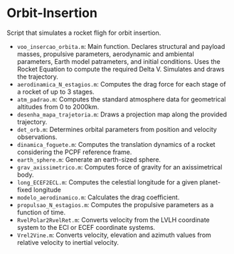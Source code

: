 # Orbit-Insertion

Script that simulates a rocket fligh for orbit insertion.

* ```voo_insercao_orbita.m```: Main function. Declares structural and payload masses, propulsive parameters, aerodynamic and ambiental parameters, Earth model patrameters, and initial conditions. Uses the Rocket Equation to compute the required Delta V. Simulates and draws the trajectory.
* ```aerodinamica_N_estagios.m```: Computes the drag force for each stage of a rocket of up to 3 stages.
* ```atm_padrao.m```: Computes the standard atmosphere data for geometrical altitudes from 0 to 2000km.
* ```desenha_mapa_trajetoria.m```: Draws a projection map along the provided trajectory.
* ```det_orb.m```: Determines orbital parameters from position and velocity observations.
* ```dinamica_foguete.m```: Computes the translation dynamics of a rocket considering the PCPF reference frame.
* ```earth_sphere.m```: Generate an earth-sized sphere.
* ```grav_axissimetrico.m```: Computes force of gravity for an axissimetrical body.
* ```long_ECEF2ECL.m```: Computes the celestial longitude for a given planet-fixed longitude
* ```modelo_aerodinamico.m```: Calculates the drag coefficient.
* ```propulsao_N_estagios.m```: Computes the propulsive parameters as a function of time.
* ```RvelPolar2RvelRet.m```: Converts velocity from the LVLH coordinate system to the ECI or ECEF coordinate systems.
* ```Vrel2Vine.m```: Converts velocity, elevation and azimuth values from relative velocity to inertial velocity.
